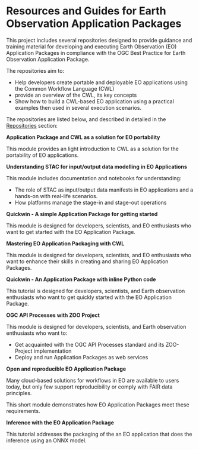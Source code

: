 # Resources and Guides for Earth Observation Application Packages

This project includes several repositories designed to provide guidance and training material for developing and executing Earth Observation (EO) Application Packages in compliance with the OGC Best Practice for Earth Observation Application Package. 

The repositories aim to:

* Help developers create portable and deployable EO applications using the Common Workflow Language (CWL)
* provide an overview of the CWL, its key concepts 
* Show how to build a CWL-based EO application using a practical examples then used in several execution scenarios. 

The repositories are listed below, and described in detailed in the [Repositories](repositories.md) section:

**Application Package and CWL as a solution for EO portability**

This module provides an light introduction to CWL as a solution for the portability of EO applications.

**Understanding STAC for input/output data modelling in EO Applications**

This module includes documentation and notebooks for understanding:

* The role of STAC as input/output data manifests in EO applications and a hands-on with real-life scenarios.
* How platforms manage the stage-in and stage-out operations 

**Quickwin - A simple Application Package for getting started**

This module is designed for developers, scientists, and EO enthusiasts who want to get started with the EO Application Package.

**Mastering EO Application Packaging with CWL**

This module is designed for developers, scientists, and EO enthusiasts who want to enhance their skills in creating and sharing EO Application Packages.

**Quickwin - An Application Package with inline Python code**

This tutorial is designed for developers, scientists, and Earth observation enthusiasts who want to get quickly started with the EO Application Package.

**OGC API Processes with ZOO Project**

This module is designed for developers, scientists, and Earth observation enthusiasts who want to:

* Get acquainted with the OGC API Processes standard and its ZOO-Project implementation
* Deploy and run Application Packages as web services

**Open and reproducible EO Application Package**

Many cloud-based solutions for workflows in EO are available to users today, but only few support reproducibility or comply with FAIR data principles. 

This short module demonstrates how EO Application Packages meet these requirements.

**Inference with the EO Application Package**

This tutorial addresses the packaging of the an EO application that does the inference using an ONNX model. 